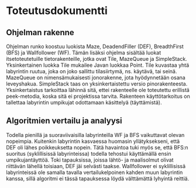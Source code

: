 # **Toteutusdokumentti**

## **Ohjelman rakenne**

Ohjelman runko koostuu luokista Maze, DeadendFiller (DEF), BreadthFirst (BFS) ja Wallfollower (WF). Tämän lisäksi ohjelma sisältää luokat itsetoteutetuille tietorakenteille, jotka ovat Tile, MazeQueue ja SimpleStack. Yksinkertainen luokka Tile mukailee Javan luokkaa Point. Tile kuvastaa yhtä labyrintin ruutua, joka on joko sallittu tilasiirtymä, ns. käytävä, tai seinä. MazeQueue on nimensämukaisesti jonorakenne, jota hyödynnetään osana leveyshakua. SimpleStack taas on yksinkertaistettu versio pinorakenteesta. Yksinkertaistus tarkoittaa lähinnä sitä, ettei rakenteelle ole toteutettu erillistä peek-metodia, koska sitä ei projektissa tarvita. Rakenteen käyttötarkoitus on tallettaa labyrintin umpikujat odottamaan käsittelyä (täyttämistä).

## **Algoritmien vertailu ja analyysi**

Todella pienillä ja suoraviivaisilla labyrinteilla WF ja BFS vaikuttavat olevan nopeimpia. Kuitenkin labyrintin kasvaessa huomasin yllätyksekseni, että DEF oli lähes poikkeuksetta nopein. Tätä havaintoa tuki myös se, että BFS:n suoritus (syklillisissä labyrinteissa) todella tehostui käyttämällä ensin umpikujantäyttöä. Toki tapauksissa, joissa lähtö- ja maalisolmut olivat riittävän lähellä toisiaan, DEF jäi selvästi taakse. Wallfollower ei syklillisissä labyrinteissä ole samalla tavalla vertailukelpoinen kahden muun labyrintin kanssa, sillä algoritmi ei tässä tapauksessa löydä välttämättä lyhyintä reittiä.
  
